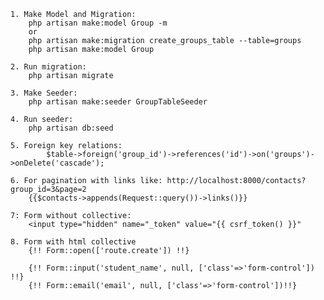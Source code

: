     1. Make Model and Migration:
    	php artisan make:model Group -m
    	or
    	php artisan make:migration create_groups_table --table=groups
    	php artisan make:model Group
    
    2. Run migration:
    	php artisan migrate
    
    3. Make Seeder:
    	php artisan make:seeder GroupTableSeeder
    
    4. Run seeder:
    	php artisan db:seed
    
    5. Foreign key relations:
    		$table->foreign('group_id')->references('id')->on('groups')->onDelete('cascade');
    
    6. For pagination with links like: http://localhost:8000/contacts?group_id=3&page=2
    	{{$contacts->appends(Request::query())->links()}}
    
    7: Form without collective:
    	<input type="hidden" name="_token" value="{{ csrf_token() }}"
    
    8. Form with html collective
    	{!! Form::open(['route.create']) !!}
    
    	{!! Form::input('student_name', null, ['class'=>'form-control']) !!}
    	{!! Form::email('email', null, ['class'=>'form-control'])!!}
